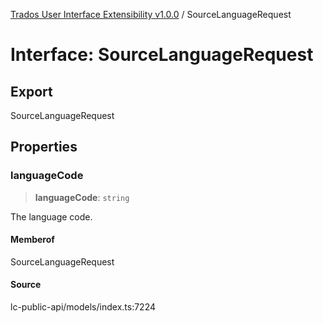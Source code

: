 [Trados User Interface Extensibility v1.0.0](../wiki/globals) / SourceLanguageRequest

# Interface: SourceLanguageRequest

## Export

SourceLanguageRequest

## Properties

### languageCode

> **languageCode**: `string`

The language code.

#### Memberof

SourceLanguageRequest

#### Source

lc-public-api/models/index.ts:7224
